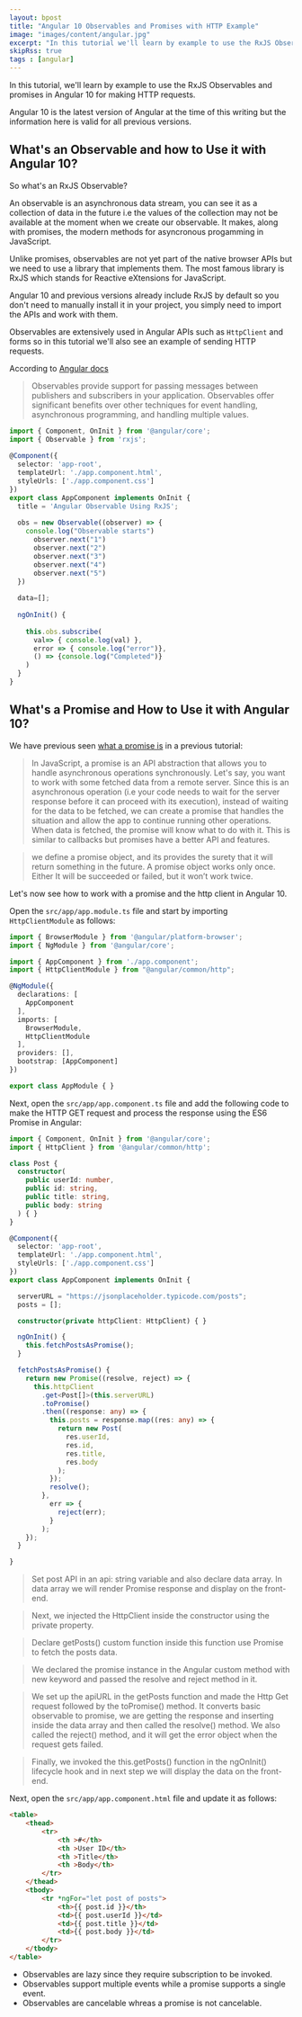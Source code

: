 ```yaml
---
layout: bpost
title: "Angular 10 Observables and Promises with HTTP Example"
image: "images/content/angular.jpg"
excerpt: "In this tutorial we'll learn by example to use the RxJS Observables in Angular 10 for making HTTP requests" 
skipRss: true
tags : [angular] 
---
```


In this tutorial, we'll learn by example to use the RxJS Observables and promises in Angular 10 for making HTTP requests.

Angular 10 is the latest version of Angular at the time of this writing but the information here is valid for all previous versions.

## What's an Observable and how to Use it with Angular 10?

So what's an RxJS Observable?

An observable is an asynchronous data stream, you can see it as a collection of data in the future i.e the values of the collection may not be available at the moment when we create our observable. It makes, along with promises, the modern methods for asyncronous progamming in JavaScript.

Unlike promises, observables are not yet part of the native browser APIs but we need to use a library that implements them. The most famous library is RxJS which stands for Reactive eXtensions for JavaScript.

Angular 10 and previous versions already include RxJS by default so you don't need to manually install it in your project, you simply need to import the APIs and work with them.

Observables are extensively used in Angular APIs such as `HttpClient` and forms so in this tutorial we'll also see an example of sending HTTP requests.

According to [Angular docs](https://angular.io/guide/observables)

>Observables provide support for passing messages between publishers and subscribers in your application. Observables offer significant benefits over other techniques for event handling, asynchronous programming, and handling multiple values.


```ts
import { Component, OnInit } from '@angular/core';
import { Observable } from 'rxjs';
 
@Component({
  selector: 'app-root',
  templateUrl: './app.component.html',
  styleUrls: ['./app.component.css']
})
export class AppComponent implements OnInit {
  title = 'Angular Observable Using RxJS';
 
  obs = new Observable((observer) => {
    console.log("Observable starts")
      observer.next("1")
      observer.next("2")
      observer.next("3")
      observer.next("4")
      observer.next("5")
  })
 
  data=[];
 
  ngOnInit() {
 
    this.obs.subscribe(
      val=> { console.log(val) },
      error => { console.log("error")},
      () => {console.log("Completed")}
    )
  }
}
```

## What's a Promise and How to Use it with Angular 10?

We have previous seen [what a promise is](https://www.techiediaries.com/javascript-promises-tutorial-example/) in a previous tutorial:

>In JavaScript, a promise is an API abstraction that allows you to handle asynchronous operations synchronously. Let's say, you want to work with some fetched data from a remote server. Since this is an asynchronous operation (i.e your code needs to wait for the server response before it can proceed with its execution), instead of waiting for the data to be fetched, we can create a promise that handles the situation and allow the app to continue running other operations. When data is fetched, the promise will know what to do with it. This is similar to callbacks but promises have a better API and features.

>we define a promise object, and its provides the surety that it will return something in the future. A promise object works only once. Either It will be succeeded or failed, but it won’t work twice.

Let's now see how to work with a promise and the http client in Angular 10.

Open the `src/app/app.module.ts` file and start by importing `HttpClientModule` as follows:

```ts
import { BrowserModule } from '@angular/platform-browser';
import { NgModule } from '@angular/core';

import { AppComponent } from './app.component';
import { HttpClientModule } from "@angular/common/http";

@NgModule({
  declarations: [
    AppComponent
  ],
  imports: [
    BrowserModule,
    HttpClientModule
  ],
  providers: [],
  bootstrap: [AppComponent]
})

export class AppModule { }
```

Next, open the `src/app/app.component.ts` file and add the following code to make the HTTP GET request and process the response using the ES6 Promise in Angular:

```ts
import { Component, OnInit } from '@angular/core';
import { HttpClient } from '@angular/common/http';

class Post {
  constructor(
    public userId: number,
    public id: string,
    public title: string,
    public body: string
  ) { }
}

@Component({
  selector: 'app-root',
  templateUrl: './app.component.html',
  styleUrls: ['./app.component.css']
})
export class AppComponent implements OnInit {

  serverURL = "https://jsonplaceholder.typicode.com/posts";
  posts = [];

  constructor(private httpClient: HttpClient) { }

  ngOnInit() {
    this.fetchPostsAsPromise();
  }

  fetchPostsAsPromise() {
    return new Promise((resolve, reject) => {
      this.httpClient
        .get<Post[]>(this.serverURL)
        .toPromise()
        .then((response: any) => {
          this.posts = response.map((res: any) => {
            return new Post(
              res.userId,
              res.id,
              res.title,
              res.body
            );
          });
          resolve();
        },
          err => {
            reject(err);
          }
        );
    });
  }

}
```

>Set post API in an api: string variable and also declare data array. In data array we will render Promise response and display on the front-end.

>Next, we injected the HttpClient inside the constructor using the private property.

>Declare getPosts() custom function inside this function use Promise to fetch the posts data.

>We declared the promise instance in the Angular custom method with new keyword and passed the resolve and reject method in it.

>We set up the apiURL in the getPosts function and made the Http Get request followed by the toPromise() method. It converts basic observable to promise, we are getting the response and inserting inside the data array and then called the resolve() method. We also called the reject() method, and it will get the error object when the request gets failed.

>Finally, we invoked the this.getPosts() function in the ngOnInit() lifecycle hook and in next step we will display the data on the front-end.

Next, open the `src/app/app.component.html` file and update it as follows:

```html
<table>
    <thead>
        <tr>
            <th >#</th>
            <th >User ID</th>
            <th >Title</th>
            <th >Body</th>
        </tr>
    </thead>
    <tbody>
        <tr *ngFor="let post of posts">
            <th>{{ post.id }}</th>
            <td>{{ post.userId }}</td>
            <td>{{ post.title }}</td>
            <td>{{ post.body }}</td>
        </tr>
    </tbody>
</table>
```

- Observables are lazy since they require subscription to be invoked.
- Observables support multiple events while	a promise supports a single event.
- Observables are cancelable whreas a promise is not cancelable.